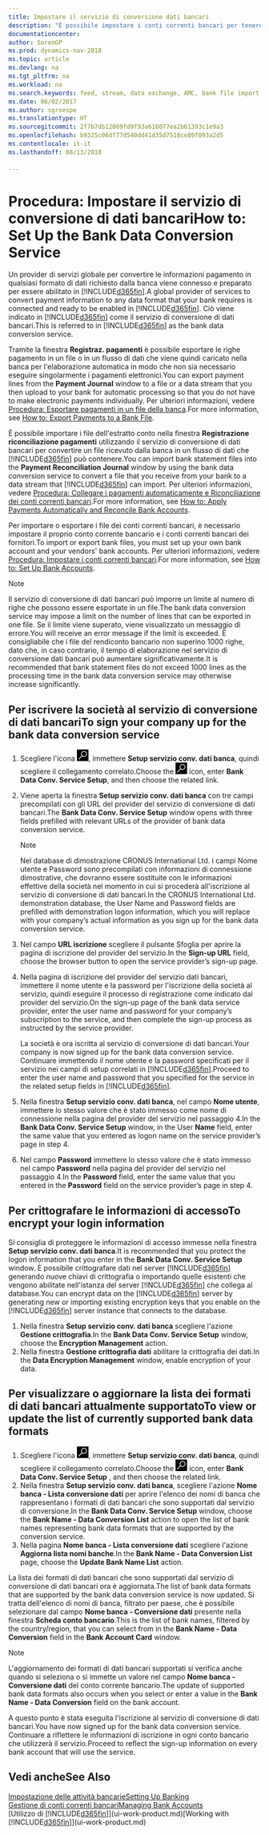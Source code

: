 ```yaml
---
title: Impostare il servizio di conversione dati bancari
description: "È possibile impostare i conti correnti bancari per tenere traccia delle transazioni e importare o esportare i feed bancari."
documentationcenter: 
author: SorenGP
ms.prod: dynamics-nav-2018
ms.topic: article
ms.devlang: na
ms.tgt_pltfrm: na
ms.workload: na
ms.search.keywords: feed, stream, data exchange, AMC, bank file import, bank file export, re-export, bank transfer, AMC, bank data conversion service, funds transfer
ms.date: 06/02/2017
ms.author: sgroespe
ms.translationtype: HT
ms.sourcegitcommit: 2f7b7db12069fd9f93a616077ea2b61393c1e9a3
ms.openlocfilehash: b9325c06df77d540dd41d35d7518ce89f093a2d5
ms.contentlocale: it-it
ms.lasthandoff: 08/13/2018

---
```

# <a name="how-to-set-up-the-bank-data-conversion-service"></a><span data-ttu-id="c0149-103">Procedura: Impostare il servizio di conversione di dati bancari</span><span class="sxs-lookup"><span data-stu-id="c0149-103">How to: Set Up the Bank Data Conversion Service</span></span>
<span data-ttu-id="c0149-104">Un provider di servizi globale per convertire le informazioni pagamento in qualsiasi formato di dati richiesto dalla banca viene connesso e preparato per essere abilitato in [!INCLUDE[d365fin](includes/d365fin_md.md)].</span><span class="sxs-lookup"><span data-stu-id="c0149-104">A global provider of services to convert payment information to any data format that your bank requires is connected and ready to be enabled in [!INCLUDE[d365fin](includes/d365fin_md.md)].</span></span> <span data-ttu-id="c0149-105">Ciò viene indicato in [!INCLUDE[d365fin](includes/d365fin_md.md)] come il servizio di conversione di dati bancari.</span><span class="sxs-lookup"><span data-stu-id="c0149-105">This is referred to in [!INCLUDE[d365fin](includes/d365fin_md.md)] as the bank data conversion service.</span></span>

<span data-ttu-id="c0149-106">Tramite la finestra **Registraz. pagamenti** è possibile esportare le righe pagamento in un file o in un flusso di dati che viene quindi caricato nella banca per l'elaborazione automatica in modo che non sia necessario eseguire singolarmente i pagamenti elettronici.</span><span class="sxs-lookup"><span data-stu-id="c0149-106">You can export payment lines from the **Payment Journal** window to a file or a data stream that you then upload to your bank for automatic processing so that you do not have to make electronic payments individually.</span></span> <span data-ttu-id="c0149-107">Per ulteriori informazioni, vedere [Procedura: Esportare pagamenti in un file della banca](payables-how-export-payments-bank-file.md).</span><span class="sxs-lookup"><span data-stu-id="c0149-107">For more information, see [How to: Export Payments to a Bank File](payables-how-export-payments-bank-file.md).</span></span>

<span data-ttu-id="c0149-108">È possibile importare i file dell'estratto conto nella finestra **Registrazione riconciliazione pagamenti** utilizzando il servizio di conversione di dati bancari per convertire un file ricevuto dalla banca in un flusso di dati che [!INCLUDE[d365fin](includes/d365fin_md.md)] può contenere.</span><span class="sxs-lookup"><span data-stu-id="c0149-108">You can import bank statement files into the **Payment Reconciliation Journal** window by using the bank data conversion service to convert a file that you receive from your bank to a data stream that [!INCLUDE[d365fin](includes/d365fin_md.md)] can import.</span></span> <span data-ttu-id="c0149-109">Per ulteriori informazioni, vedere [Procedura: Collegare i pagamenti automaticamente e Riconciliazione dei conti correnti bancari](receivables-apply-payments-auto-reconcile-bank-accounts.md).</span><span class="sxs-lookup"><span data-stu-id="c0149-109">For more information, see [How to: Apply Payments Automatically and Reconcile Bank Accounts](receivables-apply-payments-auto-reconcile-bank-accounts.md).</span></span>

<span data-ttu-id="c0149-110">Per importare o esportare i file dei conti correnti bancari, è necessario impostare il proprio conto corrente bancario e i conti correnti bancari dei fornitori.</span><span class="sxs-lookup"><span data-stu-id="c0149-110">To import or export bank files, you must set up your own bank account and your vendors' bank accounts.</span></span> <span data-ttu-id="c0149-111">Per ulteriori informazioni, vedere [Procedura: Impostare i conti correnti bancari](bank-how-setup-bank-accounts.md).</span><span class="sxs-lookup"><span data-stu-id="c0149-111">For more information, see [How to: Set Up Bank Accounts](bank-how-setup-bank-accounts.md).</span></span>

> [!NOTE]  
>   <span data-ttu-id="c0149-112">Il servizio di conversione di dati bancari può imporre un limite al numero di righe che possono essere esportate in un file.</span><span class="sxs-lookup"><span data-stu-id="c0149-112">The bank data conversion service may impose a limit on the number of lines that can be exported in one file.</span></span> <span data-ttu-id="c0149-113">Se il limite viene superato, viene visualizzato un messaggio di errore.</span><span class="sxs-lookup"><span data-stu-id="c0149-113">You will receive an error message if the limit is exceeded.</span></span> <span data-ttu-id="c0149-114">È consigliabile che i file del rendiconto bancario non superino 1000 righe, dato che, in caso contrario, il tempo di elaborazione nel servizio di conversione dati bancari può aumentare significativamente.</span><span class="sxs-lookup"><span data-stu-id="c0149-114">It is recommended that bank statement files do not exceed 1000 lines as the processing time in the bank data conversion service may otherwise increase significantly.</span></span>

## <a name="to-sign-your-company-up-for-the-bank-data-conversion-service"></a><span data-ttu-id="c0149-115">Per iscrivere la società al servizio di conversione di dati bancari</span><span class="sxs-lookup"><span data-stu-id="c0149-115">To sign your company up for the bank data conversion service</span></span>
1. <span data-ttu-id="c0149-116">Scegliere l'icona ![Cerca pagina o report](media/ui-search/search_small.png "Icona Cerca pagina o report"), immettere **Setup servizio conv. dati banca**, quindi scegliere il collegamento correlato.</span><span class="sxs-lookup"><span data-stu-id="c0149-116">Choose the ![Search for Page or Report](media/ui-search/search_small.png "Search for Page or Report icon") icon, enter **Bank Data Conv. Service Setup**, and then choose the related link.</span></span>  
2. <span data-ttu-id="c0149-117">Viene aperta la finestra **Setup servizio conv. dati banca** con tre campi precompilati con gli URL del provider del servizio di conversione di dati bancari.</span><span class="sxs-lookup"><span data-stu-id="c0149-117">The **Bank Data Conv. Service Setup** window opens with three fields prefilled with relevant URLs of the provider of bank data conversion service.</span></span>

    > [!NOTE]  
   >   <span data-ttu-id="c0149-118">Nel database di dimostrazione CRONUS International Ltd. i campi Nome utente e Password sono precompilati con informazioni di connessione dimostrative, che dovranno essere sostituite con le informazioni effettive della società nel momento in cui si procederà all'iscrizione al servizio di conversione di dati bancari.</span><span class="sxs-lookup"><span data-stu-id="c0149-118">In the CRONUS International Ltd. demonstration database, the User Name and Password fields are prefilled with demonstration logon information, which you will replace with your company’s actual information as you sign up for the bank data conversion service.</span></span>
3. <span data-ttu-id="c0149-119">Nel campo **URL iscrizione** scegliere il pulsante Sfoglia per aprire la pagina di iscrizione del provider del servizio.</span><span class="sxs-lookup"><span data-stu-id="c0149-119">In the **Sign-up URL** field, choose the browser button to open the service provider’s sign-up page.</span></span>  
4. <span data-ttu-id="c0149-120">Nella pagina di iscrizione del provider del servizio dati bancari, immettere il nome utente e la password per l'iscrizione della società al servizio, quindi eseguire il processo di registrazione come indicato dal provider del servizio.</span><span class="sxs-lookup"><span data-stu-id="c0149-120">On the sign-up page of the bank data service provider, enter the user name and password for your company’s subscription to the service, and then complete the sign-up process as instructed by the service provider.</span></span>

    <span data-ttu-id="c0149-121">La società è ora iscritta al servizio di conversione di dati bancari.</span><span class="sxs-lookup"><span data-stu-id="c0149-121">Your company is now signed up for the bank data conversion service.</span></span> <span data-ttu-id="c0149-122">Continuare immettendo il nome utente e la password specificati per il servizio nei campi di setup correlati in [!INCLUDE[d365fin](includes/d365fin_md.md)].</span><span class="sxs-lookup"><span data-stu-id="c0149-122">Proceed to enter the user name and password that you specified for the service in the related setup fields in [!INCLUDE[d365fin](includes/d365fin_md.md)].</span></span>
5. <span data-ttu-id="c0149-123">Nella finestra **Setup servizio conv. dati banca**, nel campo **Nome utente**, immettere lo stesso valore che è stato immesso come nome di connessione nella pagina del provider del servizio nel passaggio 4.</span><span class="sxs-lookup"><span data-stu-id="c0149-123">In the **Bank Data Conv. Service Setup** window, in the User **Name** field, enter the same value that you entered as logon name on the service provider’s page in step 4.</span></span>
6. <span data-ttu-id="c0149-124">Nel campo **Password** immettere lo stesso valore che è stato immesso nel campo **Password** nella pagina del provider del servizio nel passaggio 4.</span><span class="sxs-lookup"><span data-stu-id="c0149-124">In the **Password** field, enter the same value that you entered in the **Password** field on the service provider’s page in step 4.</span></span>

## <a name="to-encrypt-your-login-information"></a><span data-ttu-id="c0149-125">Per crittografare le informazioni di accesso</span><span class="sxs-lookup"><span data-stu-id="c0149-125">To encrypt your login information</span></span>
<span data-ttu-id="c0149-126">Si consiglia di proteggere le informazioni di accesso immesse nella finestra **Setup servizio conv. dati banca**.</span><span class="sxs-lookup"><span data-stu-id="c0149-126">It is recommended that you protect the logon information that you enter in the **Bank Data Conv. Service Setup** window.</span></span> <span data-ttu-id="c0149-127">È possibile crittografare dati nel server [!INCLUDE[d365fin](includes/d365fin_md.md)] generando nuove chiavi di crittografia o importando quelle esistenti che vengono abilitate nell'istanza del server [!INCLUDE[d365fin](includes/d365fin_md.md)] che collega al database.</span><span class="sxs-lookup"><span data-stu-id="c0149-127">You can encrypt data on the [!INCLUDE[d365fin](includes/d365fin_md.md)] server by generating new or importing existing encryption keys that you enable on the [!INCLUDE[d365fin](includes/d365fin_md.md)] server instance that connects to the database.</span></span>

1. <span data-ttu-id="c0149-128">Nella finestra **Setup servizio conv. dati banca** scegliere l'azione **Gestione crittografia**.</span><span class="sxs-lookup"><span data-stu-id="c0149-128">In the **Bank Data Conv. Service Setup** window, choose the **Encryption Management** action.</span></span>
2. <span data-ttu-id="c0149-129">Nella finestra **Gestione crittografia dati** abilitare la crittografia dei dati.</span><span class="sxs-lookup"><span data-stu-id="c0149-129">In the **Data Encryption Management** window, enable encryption of your data.</span></span>

## <a name="to-view-or-update-the-list-of-currently-supported-bank-data-formats"></a><span data-ttu-id="c0149-130">Per visualizzare o aggiornare la lista dei formati di dati bancari attualmente supportato</span><span class="sxs-lookup"><span data-stu-id="c0149-130">To view or update the list of currently supported bank data formats</span></span>
1. <span data-ttu-id="c0149-131">Scegliere l'icona ![Cerca pagina o report](media/ui-search/search_small.png "Icona Cerca pagina o report"), immettere **Setup servizio conv. dati banca**, quindi scegliere il collegamento correlato.</span><span class="sxs-lookup"><span data-stu-id="c0149-131">Choose the ![Search for Page or Report](media/ui-search/search_small.png "Search for Page or Report icon") icon, enter **Bank Data Conv. Service Setup** , and then choose the related link.</span></span>
2. <span data-ttu-id="c0149-132">Nella finestra **Setup servizio conv. dati banca**, scegliere l'azione **Nome banca - Lista conversione dati** per aprire l'elenco dei nomi di banca che rappresentano i formati di dati bancari che sono supportati dal servizio di conversione.</span><span class="sxs-lookup"><span data-stu-id="c0149-132">In the **Bank Data Conv. Service Setup** window, choose the **Bank Name - Data Conversion List** action to open the list of bank names representing bank data formats that are supported by the conversion service.</span></span>
3. <span data-ttu-id="c0149-133">Nella pagina **Nome banca - Lista conversione dati** scegliere l'azione **Aggiorna lista nomi banche**.</span><span class="sxs-lookup"><span data-stu-id="c0149-133">In the **Bank Name - Data Conversion List** page, choose the **Update Bank Name List** action.</span></span>

<span data-ttu-id="c0149-134">La lista dei formati di dati bancari che sono supportati dal servizio di conversione di dati bancari ora è aggiornata.</span><span class="sxs-lookup"><span data-stu-id="c0149-134">The list of bank data formats that are supported by the bank data conversion service is now updated.</span></span> <span data-ttu-id="c0149-135">Si tratta dell'elenco di nomi di banca, filtrato per paese, che è possibile selezionare dal campo **Nome banca - Conversione dati** presente nella finestra **Scheda conto bancario**.</span><span class="sxs-lookup"><span data-stu-id="c0149-135">This is the list of bank names, filtered by the country/region, that you can select from in the **Bank Name - Data Conversion** field in the **Bank Account Card** window.</span></span>

> [!NOTE]  
>   <span data-ttu-id="c0149-136">L'aggiornamento dei formati di dati bancari supportati si verifica anche quando si seleziona o si immette un valore nel campo **Nome banca - Conversione dati** del conto corrente bancario.</span><span class="sxs-lookup"><span data-stu-id="c0149-136">The update of supported bank data formats also occurs when you select or enter a value in the **Bank Name - Data Conversion** field on the bank account.</span></span>

<span data-ttu-id="c0149-137">A questo punto è stata eseguita l'iscrizione al servizio di conversione di dati bancari.</span><span class="sxs-lookup"><span data-stu-id="c0149-137">You have now signed up for the bank data conversion service.</span></span> <span data-ttu-id="c0149-138">Continuare a riflettere le informazioni di iscrizione in ogni conto bancario che utilizzerà il servizio.</span><span class="sxs-lookup"><span data-stu-id="c0149-138">Proceed to reflect the sign-up information on every bank account that will use the service.</span></span>

## <a name="see-also"></a><span data-ttu-id="c0149-139">Vedi anche</span><span class="sxs-lookup"><span data-stu-id="c0149-139">See Also</span></span>
[<span data-ttu-id="c0149-140">Impostazione delle attività bancarie</span><span class="sxs-lookup"><span data-stu-id="c0149-140">Setting Up Banking</span></span>](bank-setup-banking.md)  
[<span data-ttu-id="c0149-141">Gestione di conti correnti bancari</span><span class="sxs-lookup"><span data-stu-id="c0149-141">Managing Bank Accounts</span></span>](bank-manage-bank-accounts.md)  
<span data-ttu-id="c0149-142">[Utilizzo di [!INCLUDE[d365fin](includes/d365fin_md.md)]](ui-work-product.md)</span><span class="sxs-lookup"><span data-stu-id="c0149-142">[Working with [!INCLUDE[d365fin](includes/d365fin_md.md)]](ui-work-product.md)</span></span>

